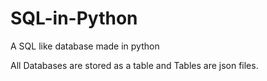 # SQL-in-Python
A SQL like database made in python

All Databases are stored as a table and Tables are json files. 



   

    

